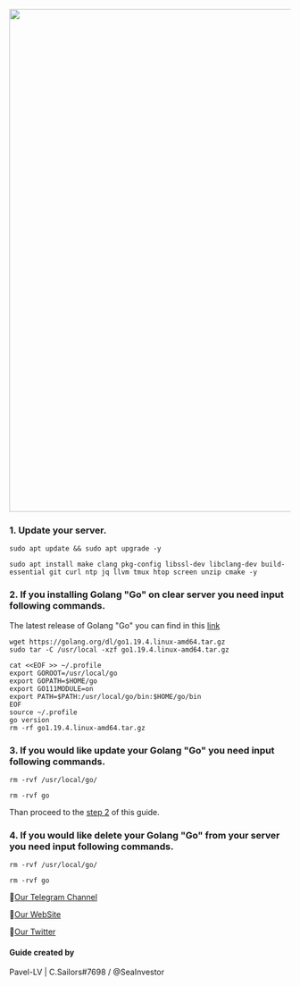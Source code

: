 <p align="center">
 <img src="https://miro.medium.com/max/1400/1*CdjOgfolLt_GNJYBzI-1QQ.jpeg"width="900"/></a>
</p>

### 1. Update your server.
```
sudo apt update && sudo apt upgrade -y
```
```
sudo apt install make clang pkg-config libssl-dev libclang-dev build-essential git curl ntp jq llvm tmux htop screen unzip cmake -y
```
### 2. If you installing Golang "Go" on clear server you need input following commands.
The latest release of Golang "Go" you can find in this [link](https://go.dev/dl/)
```
wget https://golang.org/dl/go1.19.4.linux-amd64.tar.gz
sudo tar -C /usr/local -xzf go1.19.4.linux-amd64.tar.gz
```
```
cat <<EOF >> ~/.profile
export GOROOT=/usr/local/go
export GOPATH=$HOME/go
export GO111MODULE=on
export PATH=$PATH:/usr/local/go/bin:$HOME/go/bin
EOF
source ~/.profile
go version
rm -rf go1.19.4.linux-amd64.tar.gz
```
### 3. If you would like update your Golang "Go" you need input following commands.
```
rm -rvf /usr/local/go/
```
```
rm -rvf go
```
Than proceed to the [step 2](https://github.com/CryptoSailors/Tools/tree/main/Install%20Golang%20%22Go%22#2-if-you-installing-golang-go-on-clear-server-you-need-input-following-commands) of this guide.
### 4. If you would like delete your Golang "Go" from your server you need input following commands.
```
rm -rvf /usr/local/go/
```
```
rm -rvf go
```
🔰[Our Telegram Channel](https://t.me/CryptoSailorsAnn)

🔰[Our WebSite](cryptosailors.tech)

🔰[Our Twitter](https://twitter.com/Crypto_Sailors)

#### Guide created by 
Pavel-LV | C.Sailors#7698 / @SeaInvestor
